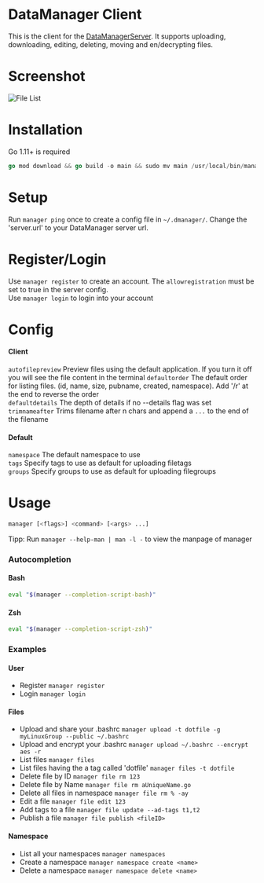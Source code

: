 # DataManager Client
This is the client for the [DataManagerServer](https://github.com/JojiiOfficial/DataManagerServer). It supports uploading, downloading, editing, deleting, moving and en/decrypting files.

# Screenshot
![File List](https://very.highly.illegal-dark-web-server.xyz/preview/raw/5eFeAZ5HRIxuUMIxx4SzUbYwZ)

# Installation
Go 1.11+ is required
```go
go mod download && go build -o main && sudo mv main /usr/local/bin/manager
```

# Setup
Run `manager ping` once to create a config file in `~/.dmanager/`. Change the 'server.url' to your DataManager server url.

# Register/Login
Use `manager register` to create an account. The `allowregistration` must be set to true in the server config.<br>
Use `manager login` to login into your account

# Config

#### Client
`autofilepreview` Preview files using the default application. If you turn it off you will see the file content in the terminal
`defaultorder` The default order for listing files. (id, name, size, pubname, created, namespace). Add '/r' at the end to reverse the order<br>
`defaultdetails` The depth of details if no --details flag was set<br>
`trimnameafter` Trims filename after n chars and append a `...` to the end of the filename

#### Default
`namespace` The default namespace to use<br>
`tags` Specify tags to use as default for uploading filetags<br>
`groups` Specify groups to use as default for uploading filegroups<br>

# Usage
```bash
manager [<flags>] <command> [<args> ...]
```

Tipp: Run `manager --help-man | man -l -` to view the manpage of manager<br>

### Autocompletion
#### Bash
```bash
eval "$(manager --completion-script-bash)"
```
#### Zsh
```zsh
eval "$(manager --completion-script-zsh)"
```

### Examples

#### User
- Register `manager register`
- Login `manager login`

#### Files
- Upload and share your .bashrc `manager upload -t dotfile -g myLinuxGroup --public ~/.bashrc`
- Upload and encrypt your .bashrc `manager upload ~/.bashrc --encrypt aes -r`
- List files `manager files`
- List files having the a tag called 'dotfile' `manager files -t dotfile`
- Delete file by ID `manager file rm 123`
- Delete file by Name  `manager file rm aUniqueName.go`
- Delete all files in namespace `manager file rm % -ay`
- Edit a file `manager file edit 123`
- Add tags to a file `manager file update --ad-tags t1,t2`
- Publish a file `manager file publish <fileID>`

#### Namespace
- List all your namespaces `manager namespaces`
- Create a namespace `manager namespace create <name>`
- Delete a namespace `manager namespace delete <name>`
